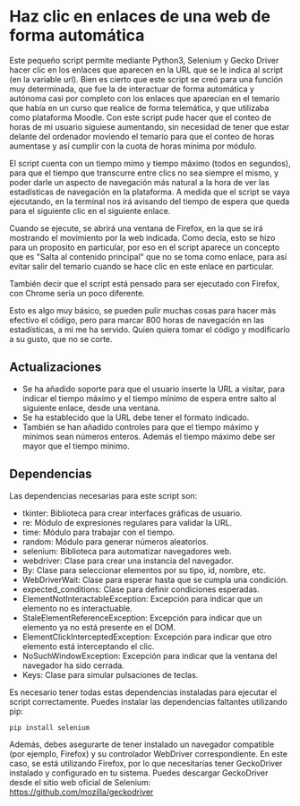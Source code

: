 # Haz clic en enlaces de una web de forma automática

Este pequeño script permite mediante Python3, Selenium y Gecko Driver hacer clic en los enlaces que aparecen en la URL que se le indica al script (en la variable url). Bien es cierto que este script se creó para una función muy determinada, que fue la de interactuar de forma automática y autónoma casi por completo con los enlaces que aparecían en el temario que había en un curso que realice de forma telemática, y que utilizaba como plataforma Moodle. Con este script pude hacer que el conteo de horas de mi usuario siguiese aumentando, sin necesidad de tener que estar delante del ordenador moviendo el temario para que el conteo de horas aumentase y así cumplir con la cuota de horas mínima por módulo.

El script cuenta con un tiempo mímo y tiempo máximo (todos en segundos), para que el tiempo que transcurre entre clics no sea siempre el mismo, y poder darle un aspecto de navegación más natural a la hora de ver las estadísticas de navegación en la plataforma. A medida que el script se vaya ejecutando, en la terminal nos irá avisando del tiempo de espera que queda para el siguiente clic en el siguiente enlace.

Cuando se ejecute, se abrirá una ventana de Firefox, en la que se irá mostrando el movimiento por la web indicada. Como decía, esto se hizo para un proposito en particular, por eso en el script aparece un concepto que es "Salta al contenido principal" que no se toma como enlace, para así evitar salir del temario cuando se hace clic en este enlace en particular.

También decir que el script está pensado para ser ejecutado con Firefox, con Chrome sería un poco diferente.

Esto es algo muy básico, se pueden pulir muchas cosas para hacer más efectivo el código, pero para marcar 800 horas de navegación en las estadísticas, a mi me ha servido. Quien quiera tomar el código y modificarlo a su gusto, que no se corte.

## Actualizaciones

- Se ha añadido soporte para que el usuario inserte la URL a visitar, para indicar el tiempo máximo y el tiempo mínimo de espera entre salto al siguiente enlace, desde una ventana.
- Se ha establecido que la URL debe tener el formato indicado.
- También se han añadido controles para que el tiempo máximo y mínimos sean números enteros. Además el tiempo máximo debe ser mayor que el tiempo mínimo.

## Dependencias

Las dependencias necesarias para este script son:

- tkinter: Biblioteca para crear interfaces gráficas de usuario.
- re: Módulo de expresiones regulares para validar la URL.
- time: Módulo para trabajar con el tiempo.
- random: Módulo para generar números aleatorios.
- selenium: Biblioteca para automatizar navegadores web.
- webdriver: Clase para crear una instancia del navegador.
- By: Clase para seleccionar elementos por su tipo, id, nombre, etc.
- WebDriverWait: Clase para esperar hasta que se cumpla una condición.
- expected_conditions: Clase para definir condiciones esperadas.
- ElementNotInteractableException: Excepción para indicar que un elemento no es interactuable.
- StaleElementReferenceException: Excepción para indicar que un elemento ya no está presente en el DOM.
- ElementClickInterceptedException: Excepción para indicar que otro elemento está interceptando el clic.
- NoSuchWindowException: Excepción para indicar que la ventana del navegador ha sido cerrada.
- Keys: Clase para simular pulsaciones de teclas.

Es necesario tener todas estas dependencias instaladas para ejecutar el script correctamente. Puedes instalar las dependencias faltantes utilizando pip:
```
pip install selenium
```

Además, debes asegurarte de tener instalado un navegador compatible (por ejemplo, Firefox) y su controlador WebDriver correspondiente. En este caso, se está utilizando Firefox, por lo que necesitarías tener GeckoDriver instalado y configurado en tu sistema. Puedes descargar GeckoDriver desde el sitio web oficial de Selenium: https://github.com/mozilla/geckodriver
